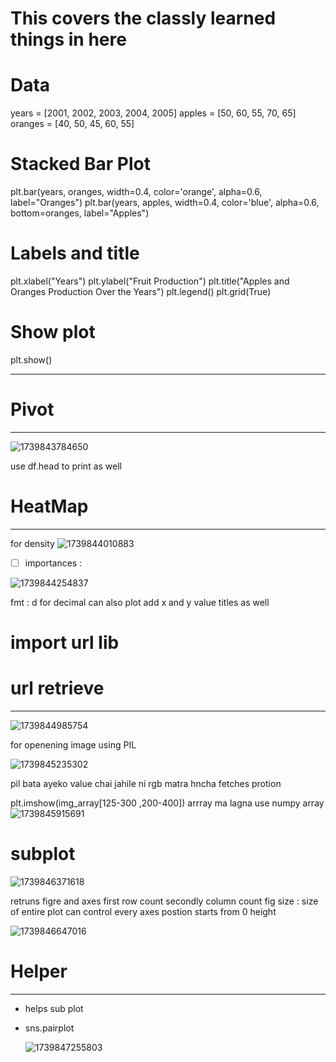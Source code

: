 # This covers the classly learned things in here 

# Data

years = [2001, 2002, 2003, 2004, 2005]
apples = [50, 60, 55, 70, 65]
oranges = [40, 50, 45, 60, 55]

# Stacked Bar Plot

plt.bar(years, oranges, width=0.4, color='orange', alpha=0.6, label="Oranges")
plt.bar(years, apples, width=0.4, color='blue', alpha=0.6, bottom=oranges, label="Apples")

# Labels and title

plt.xlabel("Years")
plt.ylabel("Fruit Production")
plt.title("Apples and Oranges Production Over the Years")
plt.legend()
plt.grid(True)

# Show plot

plt.show()

---

# Pivot

---

![1739843784650](image/18febclasslearned/1739843784650.png)

use df.head to print as well

# HeatMap

---

for density
![1739844010883](image/18febclasslearned/1739844010883.png)

* [ ] importances :

![1739844254837](image/18febclasslearned/1739844254837.png)

fmt : d for decimal
can also plot add x and y value titles as well

# import url lib

# url retrieve

---

![1739844985754](image/18febclasslearned/1739844985754.png)

for openening image using PIL


![1739845235302](image/18febclasslearned/1739845235302.png)

pil bata ayeko value chai jahile ni rgb matra hncha
fetches protion 

plt.imshow(img_array[125-300 ,200-400])
arrray ma lagna use numpy array
![1739845915691](image/18febclasslearned/1739845915691.png)

# subplot

![1739846371618](image/18febclasslearned/1739846371618.png)

retruns figre and axes first row count secondly column count fig size : size of entire plot
can control every axes
postion starts from 0
height 

![1739846647016](image/18febclasslearned/1739846647016.png)

# Helper

---

- helps sub plot
- sns.pairplot

  ![1739847255803](image/18febclasslearned/1739847255803.png)
